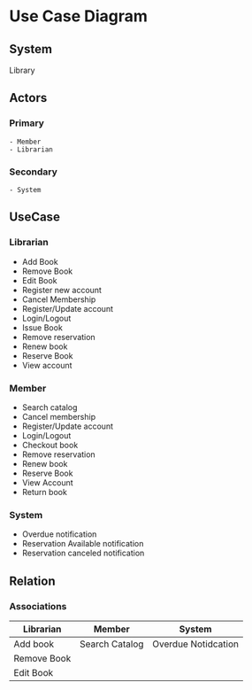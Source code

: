 # Use Case Diagram
## System
Library
## Actors
### Primary
    - Member
    - Librarian
### Secondary
    - System
## UseCase
### Librarian
- Add Book
- Remove Book
- Edit Book
- Register new account
- Cancel Membership
- Register/Update account
- Login/Logout
- Issue Book
- Remove reservation
- Renew book
- Reserve Book
- View account

### Member
- Search catalog
- Cancel membership
- Register/Update account
- Login/Logout
- Checkout book
- Remove reservation
- Renew book
- Reserve Book
- View Account
- Return book

### System
- Overdue notification
- Reservation Available notification
- Reservation canceled notification


## Relation

### Associations
| Librarian | Member | System |
|--|--|--|
| Add book | Search Catalog | Overdue Notidcation
|Remove Book|||
|Edit Book|||


